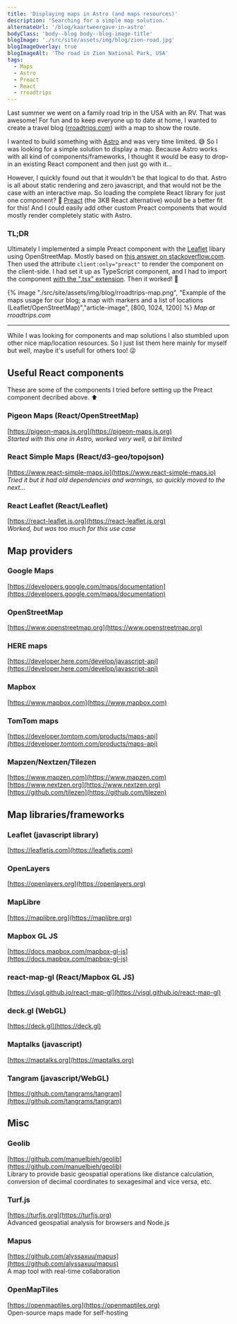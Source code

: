 ```yaml
---
title: 'Displaying maps in Astro (and maps resources)'
description: 'Searching for a simple map solution.'
alternateUrl: '/blog/kaartweergave-in-astro'
bodyClass: 'body--blog body--blog-image-title'
blogImage: './src/site/assets/img/blog/zion-road.jpg'
blogImageOverlay: true
blogImageAlt: 'The road in Zion National Park, USA'
tags:
  - Maps
  - Astro
  - Preact
  - React
  - rroadtrips
---
```


Last summer we went on a family road trip in the USA with an RV. That was awesome! For fun and to keep everyone up to date at home, I wanted to create a travel blog ([rroadtrips.com](https://www.rroadtrips.com)) with a map to show the route.

I wanted to build something with [Astro](https://astro.build) and was very time limited. 😅 So I was looking for a simple solution to display a map. Because Astro works with all kind of components/frameworks, I thought it would be easy to drop-in an existing React component and then just go with it...

However, I quickly found out that it wouldn't be that logical to do that. Astro is all about static rendering and zero javascript, and that would not be the case with an interactive map. So loading the complete React library for just one component? 🤔 [Preact](https://preactjs.com) (the 3KB React alternative) would be a better fit for this! And I could easily add other custom Preact components that would mostly render completely static with Astro.

### TL;DR

Ultimately I implemented a simple Preact component with the [Leaflet](https://leafletjs.com) libary using OpenStreetMap. Mostly based on [this answer on stackoverflow.com](https://stackoverflow.com/questions/70578136/leaflet-usage-in-preact-js). Then used the attribute `client:only="preact"` to render the component on the client-side. I had set it up as TypeScript component, and I had to import the component [with the ".tsx" extension](https://twitter.com/robinbakker/status/1547685193682599939). Then it worked! 🥳

{% image "./src/site/assets/img/blog/rroadtrips-map.png", "Example of the maps usage for our blog; a map with markers and a list of locations (Leaflet/OpenStreetMap)","article-image", [800, 1024, 1200] %}
_Map at rroadtrips.com_

---

While I was looking for components and map solutions I also stumbled upon other nice map/location resources. So I just list them here mainly for myself but well, maybe it's usefull for others too! 😜

## Useful React components

These are some of the components I tried before setting up the Preact component decribed above. ⬆️

### Pigeon Maps (React/OpenStreetMap)

[https://pigeon-maps.js.org](https://pigeon-maps.js.org)  
_Started with this one in Astro, worked very well, a bit limited_

### React Simple Maps (React/d3-geo/topojson)

[https://www.react-simple-maps.io](https://www.react-simple-maps.io)  
_Tried it but it had old dependencies and warnings, so quickly moved to the next..._

### React Leaflet (React/Leaflet)

[https://react-leaflet.js.org](https://react-leaflet.js.org)  
_Worked, but was too much for this use case_

## Map providers

### Google Maps

[https://developers.google.com/maps/documentation](https://developers.google.com/maps/documentation)

### OpenStreetMap

[https://www.openstreetmap.org](https://www.openstreetmap.org)

### HERE maps

[https://developer.here.com/develop/javascript-api](https://developer.here.com/develop/javascript-api)

### Mapbox

[https://www.mapbox.com](https://www.mapbox.com)

### TomTom maps

[https://developer.tomtom.com/products/maps-api](https://developer.tomtom.com/products/maps-api)

### Mapzen/Nextzen/Tilezen

[https://www.mapzen.com](https://www.mapzen.com)  
[https://www.nextzen.org](https://www.nextzen.org)  
[https://github.com/tilezen](https://github.com/tilezen)

## Map libraries/frameworks

### Leaflet (javascript library)

[https://leafletjs.com](https://leafletjs.com)

### OpenLayers

[https://openlayers.org](https://openlayers.org)

### MapLibre

[https://maplibre.org](https://maplibre.org)

### Mapbox GL JS

[https://docs.mapbox.com/mapbox-gl-js](https://docs.mapbox.com/mapbox-gl-js)

### react-map-gl (React/Mapbox GL JS)

[https://visgl.github.io/react-map-gl](https://visgl.github.io/react-map-gl)

### deck.gl (WebGL)

[https://deck.gl](https://deck.gl)

### Maptalks (javascript)

[https://maptalks.org](https://maptalks.org)

### Tangram (javascript/WebGL)

[https://github.com/tangrams/tangram](https://github.com/tangrams/tangram)

## Misc

### Geolib

[https://github.com/manuelbieh/geolib](https://github.com/manuelbieh/geolib)  
Library to provide basic geospatial operations like distance calculation, conversion of decimal coordinates to sexagesimal and vice versa, etc.

### Turf.js

[https://turfjs.org](https://turfjs.org)  
Advanced geospatial analysis for browsers and Node.js

### Mapus

[https://github.com/alyssaxuu/mapus](https://github.com/alyssaxuu/mapus)  
A map tool with real-time collaboration

### OpenMapTiles

[https://openmaptiles.org](https://openmaptiles.org)  
Open-source maps made for self-hosting
